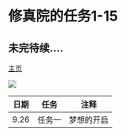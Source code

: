 # 修真院的任务1-15
## 未完待续....
[主页](https://github.com/Moximixi)


![](http://www.vaikan.com/wordpress/wp-content/uploads/2013/02/ape-with-gun-560x345.jpg)

日期 | 任务 | 注释
--------- | -----------| -----
9.26 | 任务一 | 梦想的开启

